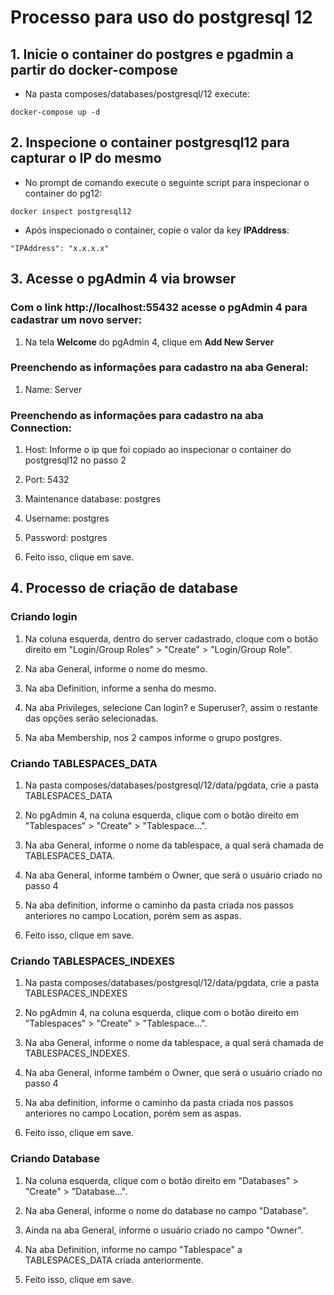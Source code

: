 # Processo para uso do postgresql 12

## 1. Inicie o container do postgres e pgadmin a partir do docker-compose

* Na pasta composes/databases/postgresql/12 execute: 

`docker-compose up -d`

## 2. Inspecione o container postgresql12 para capturar o IP do mesmo

* No prompt de comando execute o seguinte script para inspecionar o container do pg12:

`docker inspect postgresql12`

* Após inspecionado o container, copie o valor da key **IPAddress**:

`"IPAddress": "x.x.x.x"`

## 3. Acesse o pgAdmin 4 via browser

### Com o link http://localhost:55432 acesse o pgAdmin 4 para cadastrar um novo server:

1. Na tela **Welcome** do pgAdmin 4, clique em **Add New Server**

### Preenchendo as informações para cadastro na aba General:

1. Name: Server

### Preenchendo as informações para cadastro na aba Connection:

1. Host: Informe o ip que foi copiado ao inspecionar o container do postgresql12 no passo 2

2. Port: 5432

3. Maintenance database: postgres

4. Username: postgres

5. Password: postgres

6. Feito isso, clique em save.

## 4. Processo de criação de database

### Criando login

1. Na coluna esquerda, dentro do server cadastrado, cloque com o botão direito em "Login/Group Roles" > "Create" > "Login/Group Role".

2. Na aba General, informe o nome do mesmo.

3. Na aba Definition, informe a senha do mesmo.

4. Na aba Privileges, selecione Can login? e Superuser?, assim o restante das opções serão selecionadas.

5. Na aba Membership, nos 2 campos informe o grupo postgres.

### Criando TABLESPACES_DATA

1. Na pasta composes/databases/postgresql/12/data/pgdata, crie a pasta TABLESPACES_DATA

2. No pgAdmin 4, na coluna esquerda, clique com o botão direito em "Tablespaces" > "Create" > "Tablespace...".

3. Na aba General, informe o nome da tablespace, a qual será chamada de TABLESPACES_DATA.

4. Na aba General, informe também o Owner, que será o usuário criado no passo 4

5. Na aba definition, informe o caminho da pasta criada nos passos anteriores no campo Location, porém sem as aspas.

6. Feito isso, clique em save.

### Criando TABLESPACES_INDEXES

1. Na pasta composes/databases/postgresql/12/data/pgdata, crie a pasta TABLESPACES_INDEXES

2. No pgAdmin 4, na coluna esquerda, clique com o botão direito em "Tablespaces" > "Create" > "Tablespace...".

3. Na aba General, informe o nome da tablespace, a qual será chamada de TABLESPACES_INDEXES.

4. Na aba General, informe também o Owner, que será o usuário criado no passo 4

5. Na aba definition, informe o caminho da pasta criada nos passos anteriores no campo Location, porém sem as aspas.

6. Feito isso, clique em save.

### Criando Database

1. Na coluna esquerda, clique com o botão direito em "Databases" > "Create" > "Database...".

2. Na aba General, informe o nome do database no campo "Database".

3. Ainda na aba General, informe o usuário criado no campo "Owner".

4. Na aba Definition, informe no campo "Tablespace" a TABLESPACES_DATA criada anteriormente.

5. Feito isso, clique em save.